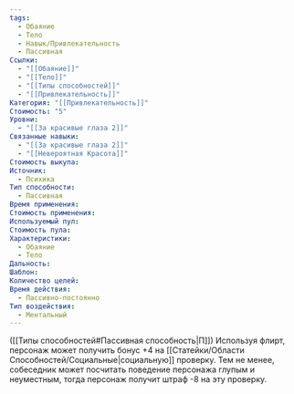 ```yaml
---
tags:
  - Обаяние
  - Тело
  - Навык/Привлекательность
  - Пассивная
Ссылки:
  - "[[Обаяние]]"
  - "[[Тело]]"
  - "[[Типы способностей]]"
  - "[[Привлекательность]]"
Категория: "[[Привлекательность]]"
Стоимость: "5"
Уровни:
  - "[[За красивые глаза 2]]"
Связанные навыки:
  - "[[За красивые глаза 2]]"
  - "[[Невероятная Красота]]"
Стоимость выкупа: 
Источник:
  - Психика
Тип способности:
  - Пассивная
Время применения: 
Стоимость применения: 
Используемый пул: 
Стоимость пула: 
Характеристики:
  - Обаяние
  - Тело
Дальность: 
Шаблон: 
Количество целей: 
Время действия:
  - Пассивно-постоянно
Тип воздействия:
  - Ментальный
---
```

([[Типы способностей#Пассивная способность|П]]) Используя флирт, персонаж может получить бонус +4 на [[Статейки/Области Способностей/Социальные|социальную]] проверку. Тем не менее, собеседник может посчитать поведение персонажа глупым и неуместным, тогда персонаж получит штраф -8 на эту проверку.